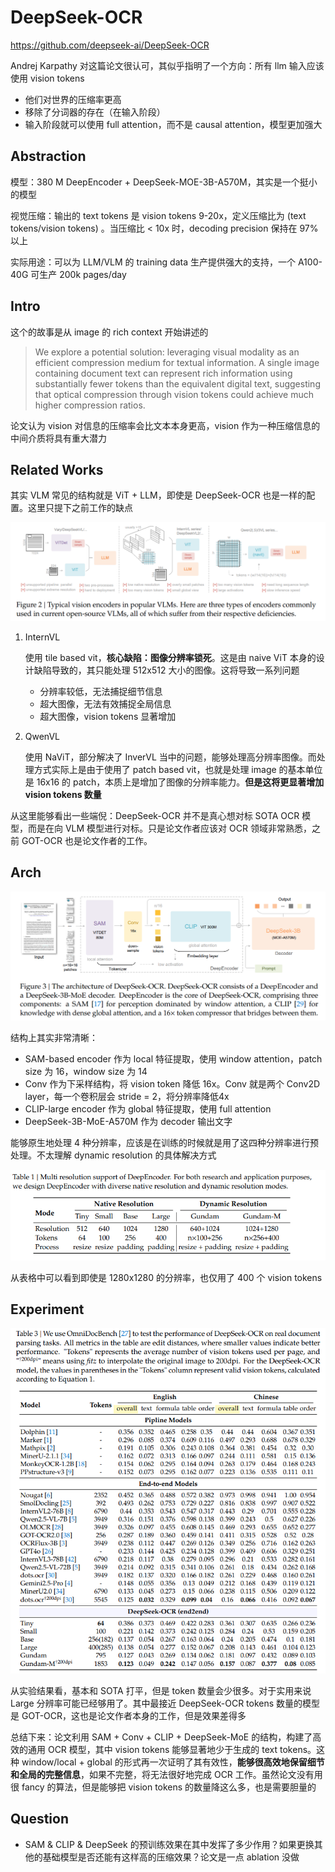 # DeepSeek-OCR

https://github.com/deepseek-ai/DeepSeek-OCR

Andrej Karpathy 对这篇论文很认可，其似乎指明了一个方向：所有 llm 输入应该使用 vision tokens

- 他们对世界的压缩率更高
- 移除了分词器的存在（在输入阶段）
- 输入阶段就可以使用 full attention，而不是 causal attention，模型更加强大

## Abstraction

模型：380 M DeepEncoder + DeepSeek-MOE-3B-A570M，其实是一个挺小的模型

视觉压缩：输出的 text tokens 是 vision tokens 9-20x，定义压缩比为 (text tokens/vision tokens) 。当压缩比 < 10x 时，decoding precision 保持在 97% 以上

实际用途：可以为 LLM/VLM 的 training data 生产提供强大的支持，一个 A100-40G 可生产 200k pages/day

## Intro

这个的故事是从 image 的 rich context 开始讲述的

> We explore a potential solution: leveraging visual modality as an efficient compression medium for textual information. A single image containing document text can represent rich information using substantially fewer tokens than the equivalent digital text, suggesting that optical compression through vision tokens could achieve much higher compression ratios.

论文认为 vision 对信息的压缩率会比文本本身更高，vision 作为一种压缩信息的中间介质将具有重大潜力

## Related Works

其实 VLM 常见的结构就是 ViT + LLM，即使是 DeepSeek-OCR 也是一样的配置。这里只提下之前工作的缺点

![image-20251021103342426](DeepSeek-OCR/image-20251021103342426.png)

1. InternVL

   使用 tile based vit，**核心缺陷：图像分辨率锁死**。这是由 naive ViT 本身的设计缺陷导致的，其只能处理 512x512 大小的图像。这将导致一系列问题

   - 分辨率较低，无法捕捉细节信息
   - 超大图像，无法有效捕捉全局信息
   - 超大图像，vision tokens 显著增加

2. QwenVL

   使用 NaViT，部分解决了 InverVL 当中的问题，能够处理高分辨率图像。而处理方式实际上是由于使用了 patch based vit，也就是处理 image 的基本单位是 16x16 的 patch，本质上是增加了图像的分辨率能力。**但是这将更显著增加 vision tokens 数量**

从这里能够看出一些端倪：DeepSeek-OCR 并不是真心想对标 SOTA OCR 模型，而是在向 VLM 模型进行对标。只是论文作者应该对 OCR 领域非常熟悉，之前 GOT-OCR 也是论文作者的工作。

## Arch

![image-20251021110510263](DeepSeek-OCR/image-20251021110510263.png)

结构上其实非常清晰：

- SAM-based encoder 作为 local 特征提取，使用 window attention，patch size 为 16，window size 为 14
- Conv 作为下采样结构，将 vision token 降低 16x。Conv 就是两个 Conv2D layer，每一个卷积层会 stride = 2，将分辨率降低4x
- CLIP-large encoder 作为 global 特征提取，使用 full attention
- DeepSeek-3B-MoE-A570M 作为 decoder 输出文字

能够原生地处理 4 种分辨率，应该是在训练的时候就是用了这四种分辨率进行预处理。不太理解 dynamic resolution 的具体解决方式

![image-20251021161234515](DeepSeek-OCR/image-20251021161234515.png)

从表格中可以看到即使是 1280x1280 的分辨率，也仅用了 400 个 vision tokens

## Experiment

![image-20251021162352548](DeepSeek-OCR/image-20251021162352548.png)

从实验结果看，基本和 SOTA 打平，但是 token 数量会少很多。对于实用来说 Large 分辨率可能已经够用了。其中最接近 DeepSeek-OCR tokens 数量的模型是 GOT-OCR，这也是论文作者本身的工作，但是效果差得多

总结下来：论文利用 SAM + Conv + CLIP + DeepSeek-MoE 的结构，构建了高效的通用 OCR 模型，其中 vision tokens 能够显著地少于生成的 text tokens。这种 window/local + global 的形式再一次证明了其有效性，**能够很高效地保留细节和全局的完整信息**，如果不完整，将无法很好地完成 OCR 工作。虽然论文没有用很 fancy 的算法，但是能够把 vision tokens 的数量降这么多，也是需要胆量的

## Question

- SAM & CLIP & DeepSeek 的预训练效果在其中发挥了多少作用？如果更换其他的基础模型是否还能有这样高的压缩效果？论文是一点 ablation 没做